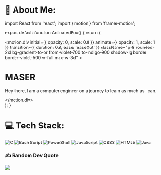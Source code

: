 # 💫 About Me:
import React from 'react';
import { motion } from 'framer-motion';

export default function AnimatedBox() {
    return (
        <div className="flex justify-center items-center h-screen bg-gray-900">
            <motion.div
                initial={{ opacity: 0, scale: 0.8 }}
                animate={{ opacity: 1, scale: 1 }}
                transition={{ duration: 0.8, ease: 'easeOut' }}
                className="p-8 rounded-2xl bg-gradient-to-br from-violet-700 to-indigo-900 shadow-lg border border-violet-500 w-full max-w-3xl"
            >
                <h1 className="text-4xl font-bold text-white text-center mb-4 animate-pulse">MASER</h1>
                <p className="text-lg text-gray-300 text-center">
                    Hey there, I am a computer engineer on a journey to learn as much as I can.
                </p>
            </motion.div>
        </div>
    );
}




# 💻 Tech Stack:
![C](https://img.shields.io/badge/c-%2300599C.svg?style=flat-square&logo=c&logoColor=white) ![Bash Script](https://img.shields.io/badge/bash_script-%23121011.svg?style=flat-square&logo=gnu-bash&logoColor=white) ![PowerShell](https://img.shields.io/badge/PowerShell-%235391FE.svg?style=flat-square&logo=powershell&logoColor=white) ![JavaScript](https://img.shields.io/badge/javascript-%23323330.svg?style=flat-square&logo=javascript&logoColor=%23F7DF1E) ![CSS3](https://img.shields.io/badge/css3-%231572B6.svg?style=flat-square&logo=css3&logoColor=white) ![HTML5](https://img.shields.io/badge/html5-%23E34F26.svg?style=flat-square&logo=html5&logoColor=white) ![Java](https://img.shields.io/badge/java-%23ED8B00.svg?style=flat-square&logo=openjdk&logoColor=white)


### ✍️ Random Dev Quote
![](https://quotes-github-readme.vercel.app/api?type=horizontal&theme=tokyonight)

<!-- Proudly created with GPRM ( https://gprm.itsvg.in ) -->
